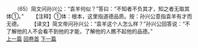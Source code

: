 　　（65）简文问孙兴公：“袁羊何似？”答曰：“不知者不负其才，知之者无取其体①。”
　　【注释】①体：根本，这里指道德品质。按：孙兴公意指袁羊有才而无德。
　　【译文】简文帝问孙兴公：“袁羊这个人怎么样？”孙兴公回答说：“不了解他的人不会看不到他的才能，了解他的人瞧不起他的品德。”
<br>[上一篇](09_64) [回卷首](09_00) [下一篇](09_66)
